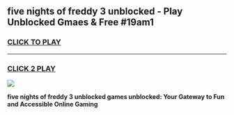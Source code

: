 
## five nights of freddy 3 unblocked - Play Unblocked Gmaes & Free #19am1
<h3>
<a href="https://news.freeplayer.one?title=five_nights_of_freddy_3_unblocked&ref=26F">CLICK TO PLAY</a></h3>
<hr>

<h3>
<a href="https://news.freeplayer.one?title=five_nights_of_freddy_3_unblocked&ref=26F">CLICK 2 PLAY</a>
  
</h3>

<a href="https://news.freeplayer.one?title=five_nights_of_freddy_3_unblocked&ref=26F/"><img src="https://clearcache.store/games.png"></a>


**five nights of freddy 3 unblocked games unblocked: Your Gateway to Fun and Accessible Online Gaming**
